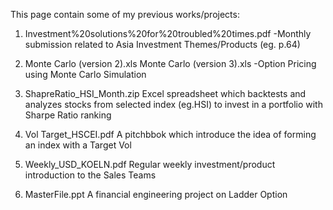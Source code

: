 This page contain some of my previous works/projects:

1) Investment%20solutions%20for%20troubled%20times.pdf
-Monthly submission related to Asia Investment Themes/Products (eg. p.64)

2) Monte Carlo (version 2).xls
Monte Carlo (version 3).xls
-Option Pricing using Monte Carlo Simulation

3) ShapreRatio_HSI_Month.zip
Excel spreadsheet which backtests and analyzes stocks from selected index (eg.HSI) to invest in a portfolio with Sharpe Ratio ranking

4) Vol Target_HSCEI.pdf
A pitchbbok which introduce the idea of forming an index with a Target Vol

5) Weekly_USD_KOELN.pdf
Regular weekly investment/product introduction to the Sales Teams

6) MasterFile.ppt
A financial engineering project on Ladder Option
